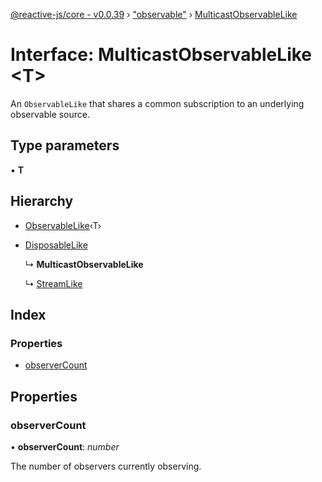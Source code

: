[@reactive-js/core - v0.0.39](../README.md) › ["observable"](../modules/_observable_.md) › [MulticastObservableLike](_observable_.multicastobservablelike.md)

# Interface: MulticastObservableLike <**T**>

An `ObservableLike` that shares a common subscription to an underlying observable source.

## Type parameters

▪ **T**

## Hierarchy

* [ObservableLike](_observable_.observablelike.md)‹T›

* [DisposableLike](_disposable_.disposablelike.md)

  ↳ **MulticastObservableLike**

  ↳ [StreamLike](_observable_.streamlike.md)

## Index

### Properties

* [observerCount](_observable_.multicastobservablelike.md#observercount)

## Properties

###  observerCount

• **observerCount**: *number*

The number of observers currently observing.
